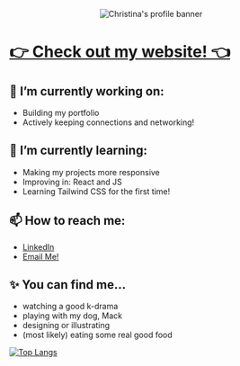 <p align="center">
  <img
    src="https://user-images.githubusercontent.com/117312882/236395726-c68d0579-b333-4173-ba12-af3bd5c2ca69.png"
    alt="Christina's profile banner"
  />
</p>

# [👉 Check out my website! 👈](http://christina-cruz.tech/)

## 🔭 I’m currently working on:
- Building my portfolio
- Actively keeping connections and networking!

## 🌱 I’m currently learning:
- Making my projects more responsive
- Improving in: React and JS
- Learning Tailwind CSS for the first time!

## 📫 How to reach me:
- [LinkedIn](https://www.linkedin.com/in/christina-ashley-cruz/)
- [Email Me!](mailto:christina.ash.cruz@gmail.com)

## ✨ You can find me...
- watching a good k-drama
- playing with my dog, Mack
- designing or illustrating
- (most likely) eating some real good food

[![Top Langs](https://github-readme-stats.vercel.app/api/top-langs/?username=ChristinaAshCruz&layout=compact&theme=transparent)](https://github.com/ChristinaAshCruz/github-readme-stats)
